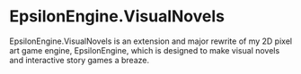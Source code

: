 # EpsilonEngine.VisualNovels
EpsilonEngine.VisualNovels is an extension and major rewrite of my 2D pixel art game engine, EpsilonEngine, which is designed to make visual novels and interactive story games a breaze.